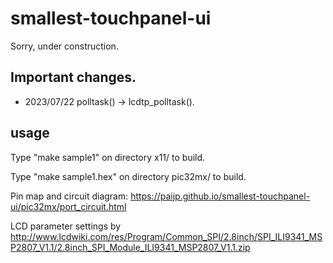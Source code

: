 # smallest-touchpanel-ui

Sorry, under construction.

## Important changes.

- 2023/07/22 polltask() -> lcdtp_polltask().

## usage

Type "make sample1" on directory x11/ to build.

Type "make sample1.hex" on directory pic32mx/ to build.

Pin map and circuit diagram: https://paijp.github.io/smallest-touchpanel-ui/pic32mx/port_circuit.html

LCD parameter settings by http://www.lcdwiki.com/res/Program/Common_SPI/2.8inch/SPI_ILI9341_MSP2807_V1.1/2.8inch_SPI_Module_ILI9341_MSP2807_V1.1.zip
